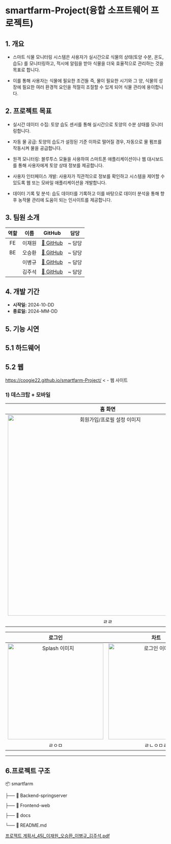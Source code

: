 # smartfarm-Project(융합 소프트웨어 프로젝트)

## 1. 개요
 * 스마트 식물 모니터링 시스템은 사용자가 실시간으로 식물의 상태(토양 수분, 온도, 습도)
를 모니터링하고, 적시에 알림을 받아 식물을 더욱 효율적으로 관리하는 것을 목표로 합니다.

 * 이를 통해 사용자는 식물에 필요한 조건들 즉, 물이 필요한 시기와 그 양, 식물의 성장에
필요한 여러 환경적 요인을 적절히 조절할 수 있게 되어 식물 관리에 용이합니다.

## 2. 프로젝트 목표

* 실시간 데이터 수집: 토양 습도 센서를 통해 실시간으로 토양의 수분 상태를 모니터링합니다.

* 자동 물 공급: 토양의 습도가 설정된 기준 이하로 떨어질 경우, 자동으로 물 펌프를 작동시켜 물을 공급합니다.

* 원격 모니터링: 블루투스 모듈을 사용하여 스마트폰 애플리케이션이나 웹 대시보드를 통해 사용자에게 토양 상태 정보를 제공합니다.

* 사용자 인터페이스 개발: 사용자가 직관적으로 정보를 확인하고 시스템을 제어할 수 있도록 웹 또는 모바일 애플리케이션을 개발합니다.

* 데이터 기록 및 분석: 습도 데이터를 기록하고 이를 바탕으로 데이터 분석을 통해 향후 농작물 관리에 도움이 되는 인사이트를 제공합니다.


## 3. 팀원 소개

| 역할 |  이름  |                 GitHub                 |  담당  |
| :--: | :----: | :------------------------------------: | :----: |
|  FE  | 이재원 | [🔗 GitHub](https://github.com/coogie22) | ~ 담당 |
|  BE  | 오승환 | [🔗 GitHub](https://github.com/tmdghks00) | ~ 담당 |
|      | 이병규 | [🔗 GitHub](https://github.com/lbg9310) | ~ 담당 |
|      | 김주석 | [🔗 GitHub](https://github.com/hanjuseok) | ~ 담당 |

## 4. 개발 기간

- **시작일:** 2024-10-DD
- **종료일:** 2024-MM-DD



## 5. 기능 시연

## 5.1 하드웨어

## 5.2 웹
https://coogie22.github.io/smartfarm-Project/  < - 웹 사이트

### 1) 데스크탑 + 모바일

|                                                              홈 화면                                                              |
| :------------------------------------------------------------------------------------------------------------------------------------------------------------------: |
| <img width=628 src='https://github.com/user-attachments/assets/750214b3-7ea1-4b86-92c4-512eea7abe4d' alt="회원가입/프로필 설정 이미지"> |
| ㄹㄹ |

|              로그인               |         차트       |
| :-----------------------------------------: | :-------------------------------: |
| <img width=300 src='https://github.com/user-attachments/assets/10cdfbcb-1d22-41f5-bff6-e0b087807939' alt="Splash 이미지"> | <img width=300 src='https://github.com/user-attachments/assets/7d49fa35-ef92-48a8-a0e6-1e1516ed48ce' alt="로그인 이미지"> |
| ㄹㅇㅁ | ㄹㄴㅇㅁㄹ |


---






## 6.프로젝트 구조

📦 smartfarm

├── 📂 Backend-springserver

├── 📂 Frontend-web

├── 📂 docs

└── 📜 README.md

[프로젝트 계획서_4팀_이재원_오승환_이병규_김주석.pdf](https://github.com/user-attachments/files/17108745/_4._._._._.pdf)




